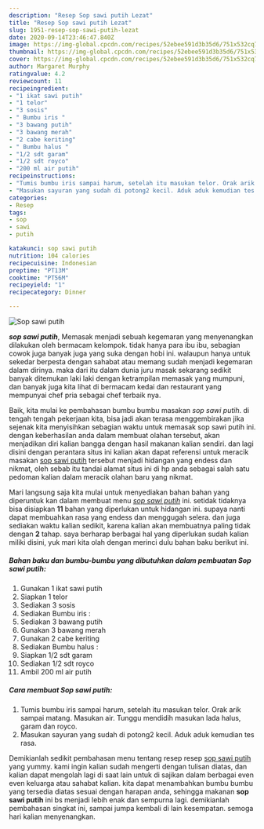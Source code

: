 ```yaml
---
description: "Resep Sop sawi putih Lezat"
title: "Resep Sop sawi putih Lezat"
slug: 1951-resep-sop-sawi-putih-lezat
date: 2020-09-14T23:46:47.840Z
image: https://img-global.cpcdn.com/recipes/52ebee591d3b35d6/751x532cq70/sop-sawi-putih-foto-resep-utama.jpg
thumbnail: https://img-global.cpcdn.com/recipes/52ebee591d3b35d6/751x532cq70/sop-sawi-putih-foto-resep-utama.jpg
cover: https://img-global.cpcdn.com/recipes/52ebee591d3b35d6/751x532cq70/sop-sawi-putih-foto-resep-utama.jpg
author: Margaret Murphy
ratingvalue: 4.2
reviewcount: 11
recipeingredient:
- "1 ikat sawi putih"
- "1 telor"
- "3 sosis"
- " Bumbu iris "
- "3 bawang putih"
- "3 bawang merah"
- "2 cabe keriting"
- " Bumbu halus "
- "1/2 sdt garam"
- "1/2 sdt royco"
- "200 ml air putih"
recipeinstructions:
- "Tumis bumbu iris sampai harum, setelah itu masukan telor. Orak arik sampai matang. Masukan air. Tunggu mendidih masukan lada halus, garam dan royco."
- "Masukan sayuran yang sudah di potong2 kecil. Aduk aduk kemudian tes rasa."
categories:
- Resep
tags:
- sop
- sawi
- putih

katakunci: sop sawi putih 
nutrition: 104 calories
recipecuisine: Indonesian
preptime: "PT13M"
cooktime: "PT56M"
recipeyield: "1"
recipecategory: Dinner

---
```



![Sop sawi putih](https://img-global.cpcdn.com/recipes/52ebee591d3b35d6/751x532cq70/sop-sawi-putih-foto-resep-utama.jpg)

<b><i>sop sawi putih</i></b>, Memasak menjadi sebuah kegemaran yang menyenangkan dilakukan oleh bermacam kelompok. tidak hanya para ibu ibu, sebagian cowok juga banyak juga yang suka dengan hobi ini. walaupun hanya untuk sekedar berpesta dengan sahabat atau memang sudah menjadi kegemaran dalam dirinya. maka dari itu dalam dunia juru masak sekarang sedikit banyak ditemukan laki laki dengan ketrampilan memasak yang mumpuni, dan banyak juga kita lihat di bermacam kedai dan restaurant yang mempunyai chef pria sebagai chef terbaik nya.

Baik, kita mulai ke pembahasan bumbu bumbu masakan <i>sop sawi putih</i>. di tengah tengah pekerjaan kita, bisa jadi akan terasa menggembirakan jika sejenak kita menyisihkan sebagian waktu untuk memasak sop sawi putih ini. dengan keberhasilan anda dalam membuat olahan tersebut, akan menjadikan diri kalian bangga dengan hasil makanan kalian sendiri. dan lagi disini dengan perantara situs ini kalian akan dapat referensi untuk meracik masakan <u>sop sawi putih</u> tersebut menjadi hidangan yang endess dan nikmat, oleh sebab itu tandai alamat situs ini di hp anda sebagai salah satu pedoman kalian dalam meracik olahan baru yang nikmat.




Mari langsung saja kita mulai untuk menyediakan bahan bahan yang diperuntuk kan dalam membuat menu <u><i>sop sawi putih</i></u> ini. setidak tidaknya bisa disiapkan <b>11</b> bahan yang diperlukan untuk hidangan ini. supaya nanti dapat membuahkan rasa yang endess dan menggugah selera. dan juga sediakan waktu kalian sedikit, karena kalian akan membuatnya paling tidak dengan <b>2</b> tahap. saya berharap berbagai hal yang diperlukan sudah kalian miliki disini, yuk mari kita olah dengan merinci dulu bahan baku berikut ini.

<!--inarticleads1-->

##### Bahan baku dan bumbu-bumbu yang dibutuhkan dalam pembuatan Sop sawi putih:

1. Gunakan 1 ikat sawi putih
1. Siapkan 1 telor
1. Sediakan 3 sosis
1. Sediakan  Bumbu iris :
1. Sediakan 3 bawang putih
1. Gunakan 3 bawang merah
1. Gunakan 2 cabe keriting
1. Sediakan  Bumbu halus :
1. Siapkan 1/2 sdt garam
1. Sediakan 1/2 sdt royco
1. Ambil 200 ml air putih




<!--inarticleads2-->

##### Cara membuat Sop sawi putih:

1. Tumis bumbu iris sampai harum, setelah itu masukan telor. Orak arik sampai matang. Masukan air. Tunggu mendidih masukan lada halus, garam dan royco.
1. Masukan sayuran yang sudah di potong2 kecil. Aduk aduk kemudian tes rasa.




Demikianlah sedikit pembahasan menu tentang resep resep <u>sop sawi putih</u> yang yummy. kami ingin kalian sudah mengerti dengan tulisan diatas, dan kalian dapat mengolah lagi di saat lain untuk di sajikan dalam berbagai even even keluarga atau sahabat kalian. kita dapat menambahkan bumbu bumbu yang tersedia diatas sesuai dengan harapan anda, sehingga makanan <b>sop sawi putih</b> ini bs menjadi lebih enak dan sempurna lagi. demikianlah pembahasan singkat ini, sampai jumpa kembali di lain kesempatan. semoga hari kalian menyenangkan.
